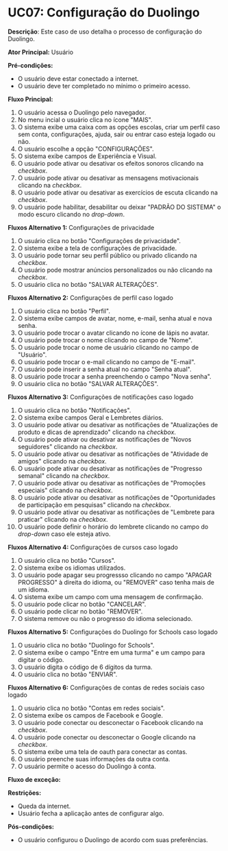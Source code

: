 # UC07: Configuração do Duolingo

**Descrição**: Este caso de uso detalha o processo de configuração do Duolingo.

**Ator Principal:** Usuário

**Pré-condições:**

- O usuário deve estar conectado a internet.
- O usuário deve ter completado no mínimo o primeiro acesso.

**Fluxo Principal:**

1. O usuário acessa o Duolingo pelo navegador.
2. No menu incial o usuário clica no ícone "MAIS".
3. O sistema exibe uma caixa com as opções escolas, criar um perfil caso sem conta, configurações, ajuda, sair ou entrar caso esteja logado ou não.
4. O usuário escolhe a opção "CONFIGURAÇÕES".
5. O sistema exibe campos de Experiência e Visual.
6. O usuário pode ativar ou desativar os efeitos sonoros clicando na *checkbox*.
7. O usuário pode ativar ou desativar as mensagens motivacionais clicando na *checkbox*.
8. O usuário pode ativar ou desativar as exercícios de escuta clicando na *checkbox*.
9. O usuário pode habilitar, desabilitar ou deixar "PADRÃO DO SISTEMA" o modo escuro clicando no *drop-down*. 

**Fluxos Alternativo 1:** Configurações de privacidade

1. O usuário clica no botão "Configurações de privacidade".
2. O sistema exibe a tela de configurações de privacidade.
3. O usuário pode tornar seu perfil público ou privado clicando na *checkbox*.
4. O usuário pode mostrar anúncios personalizados ou não clicando na *checkbox*.
5. O usuário clica no botão "SALVAR ALTERAÇÕES".

**Fluxos Alternativo 2:** Configurações de perfil caso logado

1. O usuário clica no botão "Perfil".
2. O sistema exibe campos de avatar, nome, e-mail, senha atual e nova senha.
3. O usuário pode trocar o avatar clicando no ícone de lápis no avatar.
4. O usuário pode trocar o nome clicando no campo de "Nome".
5. O usuário pode trocar o nome de usuário clicando no campo de "Usuário".
6. O usuário pode trocar o e-mail clicando no campo de "E-mail".
6. O usuário pode inserir a senha atual no campo "Senha atual".
7. O usuário pode trocar a senha preenchendo o campo "Nova senha".
8. O usuário clica no botão "SALVAR ALTERAÇÕES".

**Fluxos Alternativo 3:** Configurações de notificações caso logado

1. O usuário clica no botão "Notificações".
2. O sistema exibe campos Geral e Lembretes diários.
3. O usuário pode ativar ou desativar as notificações de "Atualizações de produto e dicas de aprendizado" clicando na *checkbox*.
4. O usuário pode ativar ou desativar as notificações de "Novos seguidores" clicando na *checkbox*.
5. O usuário pode ativar ou desativar as notificações de "Atividade de amigos" clicando na *checkbox*.
6. O usuário pode ativar ou desativar as notificações de "Progresso semanal" clicando na *checkbox*.
7. O usuário pode ativar ou desativar as notificações de "Promoções especiais" clicando na *checkbox*.
8. O usuário pode ativar ou desativar as notificações de "Oportunidades de participação em pesquisas" clicando na *checkbox*.
9. O usuário pode ativar ou desativar as notificações de "Lembrete para praticar" clicando na *checkbox*.
10. O usuário pode definir o horário do lembrete clicando no campo do *drop-down* caso ele esteja ativo.

**Fluxos Alternativo 4:** Configurações de cursos caso logado

1. O usuário clica no botão "Cursos".
2. O sistema exibe os idiomas utilizados.
3. O usuário pode apagar seu progressso clicando no campo "APAGAR PROGRESSO" à direita do idioma, ou "REMOVER" caso tenha mais de um idioma.
4. O sistema exibe um campo com uma mensagem de confirmação.
5. O usuário pode clicar no botão "CANCELAR".
6. O usuário pode clicar no botão "REMOVER".
7. O sistema remove ou não o progresso do idioma selecionado.

**Fluxos Alternativo 5:** Configurações do Duolingo for Schools caso logado

1. O usuário clica no botão "Duolingo for Schools".
2. O sistema exibe o campo "Entre em uma turma" e um campo para digitar o código.
3. O usuário digita o código de 6 dígitos da turma.
4. O usuário clica no botão "ENVIAR".

**Fluxos Alternativo 6:** Configurações de contas de redes sociais caso logado

1. O usuário clica no botão "Contas em redes sociais".
2. O sistema exibe os campos de Facebook e Google.
3. O usuário pode conectar ou desconectar o Facebook clicando na *checkbox*.
4. O usuário pode conectar ou desconectar o Google clicando na *checkbox*.
5. O sistema exibe uma tela de oauth para conectar as contas.
6. O usuário preenche suas informações da outra conta.
7. O usuário permite o acesso do Duolingo à conta.

**Fluxo de exceção:** 

**Restrições:**

- Queda da internet.
- Usuário fecha a aplicação antes de configurar algo.

**Pós-condições:**

- O usuário configurou o Duolingo de acordo com suas preferências.